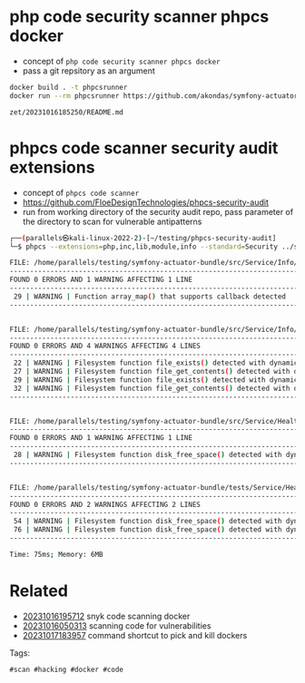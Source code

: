 # php code security scanner phpcs docker

- concept of `php code security scanner phpcs docker`
- pass a git repsitory as an argument

```bash
docker build . -t phpcsrunner
docker run --rm phpcsrunner https://github.com/akondas/symfony-actuator-bundle
```

` zet/20231016185250/README.md `

# phpcs code scanner security audit extensions

- concept of `phpcs code scanner`
- https://github.com/FloeDesignTechnologies/phpcs-security-audit
- run from working directory of the security audit repo, pass parameter of the directory to scan for vulnerable antipatterns
```bash
┌──(parallels㉿kali-linux-2022-2)-[~/testing/phpcs-security-audit]
└─$ phpcs --extensions=php,inc,lib,module,info --standard=Security ../symfony-actuator-bundle

FILE: /home/parallels/testing/symfony-actuator-bundle/src/Service/Info/Collector/Symfony.php
--------------------------------------------------------------------------------------------
FOUND 0 ERRORS AND 1 WARNING AFFECTING 1 LINE
--------------------------------------------------------------------------------------------
 29 | WARNING | Function array_map() that supports callback detected
--------------------------------------------------------------------------------------------


FILE: /home/parallels/testing/symfony-actuator-bundle/src/Service/Info/Collector/Git.php
----------------------------------------------------------------------------------------
FOUND 0 ERRORS AND 4 WARNINGS AFFECTING 4 LINES
----------------------------------------------------------------------------------------
 22 | WARNING | Filesystem function file_exists() detected with dynamic parameter
 27 | WARNING | Filesystem function file_get_contents() detected with dynamic parameter
 29 | WARNING | Filesystem function file_exists() detected with dynamic parameter
 32 | WARNING | Filesystem function file_get_contents() detected with dynamic parameter
----------------------------------------------------------------------------------------


FILE: /home/parallels/testing/symfony-actuator-bundle/src/Service/Health/Indicator/DiskSpaceHealthIndicator.php
---------------------------------------------------------------------------------------------------------------
FOUND 0 ERRORS AND 1 WARNING AFFECTING 1 LINE
---------------------------------------------------------------------------------------------------------------
 28 | WARNING | Filesystem function disk_free_space() detected with dynamic parameter
---------------------------------------------------------------------------------------------------------------


FILE: /home/parallels/testing/symfony-actuator-bundle/tests/Service/Health/Indicator/DiskSpaceHealthIndicatorTest.php
---------------------------------------------------------------------------------------------------------------------
FOUND 0 ERRORS AND 2 WARNINGS AFFECTING 2 LINES
---------------------------------------------------------------------------------------------------------------------
 54 | WARNING | Filesystem function disk_free_space() detected with dynamic parameter
 76 | WARNING | Filesystem function disk_free_space() detected with dynamic parameter
---------------------------------------------------------------------------------------------------------------------

Time: 75ms; Memory: 6MB
```


# Related

- [20231016195712](/zet/20231016195712/README.md) snyk code scanning docker
- [20231016050313](/zet/20231016050313/README.md) scanning code for vulnerabilities
- [20231017183957](/zet/20231017183957/README.md) command shortcut to pick and kill dockers

Tags:

    #scan #hacking #docker #code
